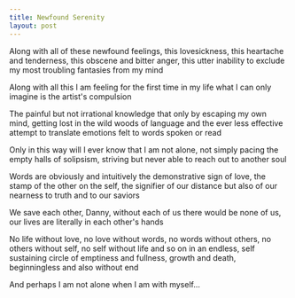 ```yaml
---
title: Newfound Serenity
layout: post
---
```


Along with all of these newfound feelings, this lovesickness, this heartache and tenderness, this obscene and bitter anger, this utter inability to exclude my most troubling fantasies from my mind

Along with all this I am feeling for the first time in my life what I can only imagine is the artist's compulsion

The painful but not irrational knowledge that only by escaping my own mind, getting lost in the wild woods of language and the ever less effective attempt to translate emotions felt to words spoken or read

Only in this way will I ever know that I am not alone, not simply pacing the empty halls of solipsism, striving but never able to reach out to another soul

Words are obviously and intuitively the demonstrative sign of love, the stamp of the other on the self, the signifier of our distance but also of our nearness to truth and to our saviors

We save each other, Danny, without each of us there would be none of us, our lives are literally in each other's hands

No life without love, no love without words, no words without others, no others without self, no self without life and so on in an endless, self sustaining circle of emptiness and fullness, growth and death, beginningless and also without end

And perhaps I am not alone when I am with myself...  
